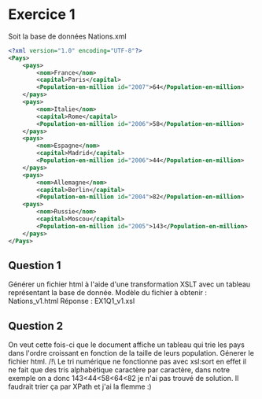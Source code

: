 # Exercice 1 
Soit la base de données Nations.xml
```XML
<?xml version="1.0" encoding="UTF-8"?>
<Pays>
	<pays>
		<nom>France</nom>
		<capital>Paris</capital>
		<Population-en-million id="2007">64</Population-en-million>
	</pays>
	<pays>
		<nom>Italie</nom>
		<capital>Rome</capital>
		<Population-en-million id="2006">58</Population-en-million>
	</pays>
	<pays>
		<nom>Espagne</nom>
		<capital>Madrid</capital>
		<Population-en-million id="2006">44</Population-en-million>
	</pays>
	<pays>
		<nom>Allemagne</nom>
		<capital>Berlin</capital>
		<Population-en-million id="2004">82</Population-en-million>
	<pays>
		<nom>Russie</nom>
		<capital>Moscou</capital>
		<Population-en-million id="2005">143</Population-en-million>
	</pays>
</Pays>
```
## Question 1 
Générer un fichier html à l'aide d'une transformation XSLT avec un tableau représentant la base de donnée.
Modèle du fichier à obtenir : Nations_v1.html
Réponse : EX1Q1_v1.xsl

## Question 2 
On veut cette fois-ci que le document affiche un tableau qui trie les pays dans l'ordre croissant en fonction de la taille de leurs population. Génerer le fichier html.
/!\ Le tri numérique ne fonctionne pas avec xsl:sort en effet il ne fait que des tris alphabétique caractère par caractère, dans notre exemple on a donc 143<44<58<64<82 je n'ai pas trouvé de solution. Il faudrait trier ça par XPath et j'ai la flemme :) 
